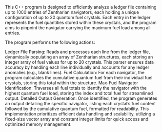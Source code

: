 This C++ program is designed to efficiently analyze a ledger file containing up to 1000 entries of Zentharian navigators, each holding a unique configuration of up to 20 quantum fuel crystals. Each entry in the ledger represents the fuel quantities stored within these crystals, and the program aims to pinpoint the navigator carrying the maximum fuel load among all entries.

The program performs the following actions:

Ledger File Parsing: Reads and processes each line from the ledger file, dynamically populating an array of Zentharian structures, each storing an integer array of fuel values for up to 20 crystals. This parser ensures data accuracy by handling each line individually and accounts for any ledger anomalies (e.g., blank lines).
Fuel Calculation: For each navigator, the program calculates the cumulative quantum fuel from their individual fuel crystals, storing this total within the structure.
Max-Fuel Navigator Identification: Traverses all fuel totals to identify the navigator with the highest quantum fuel load, storing the index and total fuel for streamlined output.
Detailed Output Generation: Once identified, the program generates an output detailing the specific navigator, listing each crystal’s fuel content followed by the cumulative quantum fuel, formatted for readability.
This implementation prioritizes efficient data handling and scalability, utilizing a fixed-size vector array and constant integer limits for quick access and optimized memory management.
